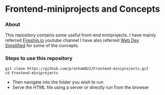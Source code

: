# Frontend-miniprojects and Concepts
### About
This repository contains some useful front-end miniprojects. I have mainly referred [Fireship.io](https://www.youtube.com/playlist?list=PL0vfts4VzfNjfHKRKkMjm_xUXglH6HtL1) youtube channel
I have also referred [Web Dev Simplified](https://www.youtube.com/c/WebDevSimplified) for some of the concepts.

### Steps to use this repository
```
git clone https://github.com/pratham022/Frontend-miniprojects.git
cd Frontend-miniprojects
```
- Then navigate into the folder you wish to run
- Serve the HTML file using a server or directly run from the browser
